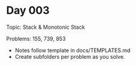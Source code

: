 # Day 003

Topic: Stack & Monotonic Stack

Problems: 155, 739, 853

- Notes follow template in docs/TEMPLATES.md
- Create subfolders per problem as you solve.